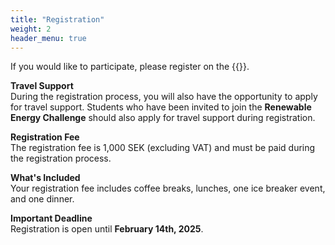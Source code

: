```yaml
---
title: "Registration"
weight: 2
header_menu: true
---
```


If you would like to participate, please register on the {{<extlink icon="fa fa-external-link" text="registration website" href="https://registration.invajo.com/004b9fd4-43d3-4b9d-8d50-59c8cb0d6887">}}.


**Travel Support**  
During the registration process, you will also have the opportunity to apply for travel support. Students who have been invited to join the **Renewable Energy Challenge** should also apply for travel support during registration.  

**Registration Fee**  
The registration fee is 1,000 SEK (excluding VAT) and must be paid during the registration process.  

**What's Included**  
Your registration fee includes coffee breaks, lunches, one ice breaker event, and one dinner.  

**Important Deadline**  
Registration is open until **February 14th, 2025**.

